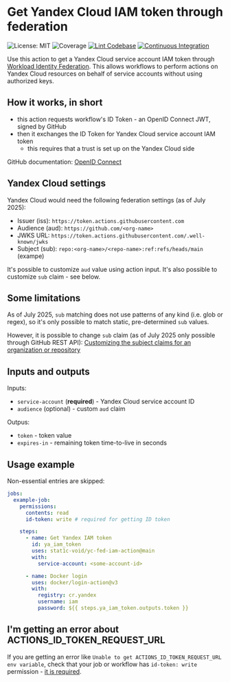 # Get Yandex Cloud IAM token through federation

![License: MIT](https://img.shields.io/badge/license-MIT-blue.svg)
![Coverage](https://stat1c-void.github.io/yc-fed-iam-action/coverage.svg)
[![Lint Codebase](https://github.com/stat1c-void/yc-fed-iam-action/actions/workflows/linter.yml/badge.svg?branch=main)](https://github.com/stat1c-void/yc-fed-iam-action/actions/workflows/linter.yml)
[![Continuous Integration](https://github.com/stat1c-void/yc-fed-iam-action/actions/workflows/ci.yml/badge.svg?branch=main)](https://github.com/stat1c-void/yc-fed-iam-action/actions/workflows/ci.yml)

Use this action to get a Yandex Cloud service account IAM token through
[Workload Identity Federation](https://yandex.cloud/en/docs/iam/operations/wlif/setup-wlif).
This allows workflows to perform actions on Yandex Cloud resources on behalf of
service accounts without using authorized keys.

## How it works, in short

- this action requests workflow's ID Token - an OpenID Connect JWT, signed by
  GitHub
- then it exchanges the ID Token for Yandex Cloud service account IAM token
  - this requires that a trust is set up on the Yandex Cloud side

GitHub documentation:
[OpenID Connect](https://docs.github.com/en/actions/concepts/security/openid-connect)

## Yandex Cloud settings

Yandex Cloud would need the following federation settings (as of July 2025):

- Issuer (iss): `https://token.actions.githubusercontent.com`
- Audience (aud): `https://github.com/<org-name>`
- JWKS URL: `https://token.actions.githubusercontent.com/.well-known/jwks`
- Subject (sub): `repo:<org-name>/<repo-name>:ref:refs/heads/main` (exampe)

It's possible to customize `aud` value using action input. It's also possible to
customize `sub` claim - see below.

## Some limitations

As of July 2025, `sub` matching does not use patterns of any kind (i.e. glob or
regex), so it's only possible to match static, pre-determined `sub` values.

However, it is possible to change `sub` claim (as of July 2025 only possible
through GitHub REST API):
[Customizing the subject claims for an organization or repository](https://docs.github.com/en/actions/reference/security/oidc#customizing-the-subject-claims-for-an-organization-or-repository)

## Inputs and outputs

Inputs:

- `service-account` (**required**) - Yandex Cloud service account ID
- `audience` (optional) - custom `aud` claim

Outpus:

- `token` - token value
- `expires-in` - remaining token time-to-live in seconds

## Usage example

Non-essential entries are skipped:

```yaml
jobs:
  example-job:
    permissions:
      contents: read
      id-token: write # required for getting ID token

    steps:
      - name: Get Yandex IAM token
        id: ya_iam_token
        uses: stat1c-void/yc-fed-iam-action@main
        with:
          service-account: <some-account-id>

      - name: Docker login
        uses: docker/login-action@v3
        with:
          registry: cr.yandex
          username: iam
          password: ${{ steps.ya_iam_token.outputs.token }}
```

## I'm getting an error about ACTIONS_ID_TOKEN_REQUEST_URL

If you are getting an error like
`Unable to get ACTIONS_ID_TOKEN_REQUEST_URL env variable`, check that your job
or workflow has `id-token: write` permission -
[it is required](https://docs.github.com/en/actions/reference/security/oidc#workflow-permissions-for-the-requesting-the-oidc-token).
